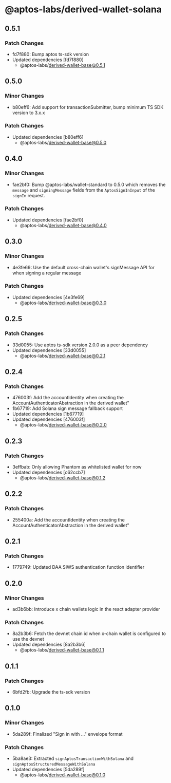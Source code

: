 # @aptos-labs/derived-wallet-solana

## 0.5.1

### Patch Changes

- fd7f880: Bump aptos ts-sdk version
- Updated dependencies [fd7f880]
  - @aptos-labs/derived-wallet-base@0.5.1

## 0.5.0

### Minor Changes

- b80eff6: Add support for transactionSubmitter, bump minimum TS SDK version to 3.x.x

### Patch Changes

- Updated dependencies [b80eff6]
  - @aptos-labs/derived-wallet-base@0.5.0

## 0.4.0

### Minor Changes

- fae2bf0: Bump @aptos-labs/wallet-standard to 0.5.0 which removes the `message` and `signingMessage` fields from the `AptosSignInInput` of the `signIn` request.

### Patch Changes

- Updated dependencies [fae2bf0]
  - @aptos-labs/derived-wallet-base@0.4.0

## 0.3.0

### Minor Changes

- 4e3fe69: Use the default cross-chain wallet's signMessage API for when signing a regular message

### Patch Changes

- Updated dependencies [4e3fe69]
  - @aptos-labs/derived-wallet-base@0.3.0

## 0.2.5

### Patch Changes

- 33d0055: Use aptos ts-sdk version 2.0.0 as a peer dependency
- Updated dependencies [33d0055]
  - @aptos-labs/derived-wallet-base@0.2.1

## 0.2.4

### Patch Changes

- 476003f: Add the accountIdentity when creating the AccountAuthenticatorAbstraction in the derived wallet"
- 1b67719: Add Solana sign message fallback support
- Updated dependencies [1b67719]
- Updated dependencies [476003f]
  - @aptos-labs/derived-wallet-base@0.2.0

## 0.2.3

### Patch Changes

- 3effbab: Only allowing Phantom as whitelisted wallet for now
- Updated dependencies [c62ccb7]
  - @aptos-labs/derived-wallet-base@0.1.2

## 0.2.2

### Patch Changes

- 255400a: Add the accountIdentity when creating the AccountAuthenticatorAbstraction in the derived wallet"

## 0.2.1

### Patch Changes

- 1779749: Updated DAA SIWS authentication function identifier

## 0.2.0

### Minor Changes

- ad3b6bb: Introduce x chain wallets logic in the react adapter provider

### Patch Changes

- 8a2b3b6: Fetch the devnet chain id when x-chain wallet is configured to use the devnet
- Updated dependencies [8a2b3b6]
  - @aptos-labs/derived-wallet-base@0.1.1

## 0.1.1

### Patch Changes

- 6bfd2fb: Upgrade the ts-sdk version

## 0.1.0

### Minor Changes

- 5da289f: Finalized "Sign in with ..." envelope format

### Patch Changes

- 5ba8ae3: Extracted `signAptosTransactionWithSolana` and `signAptosStructuredMessageWithSolana`
- Updated dependencies [5da289f]
  - @aptos-labs/derived-wallet-base@0.1.0
